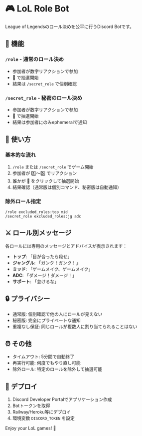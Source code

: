# 🎮 LoL Role Bot

League of Legendsのロール決めを公平に行うDiscord Botです。

## 🌟 機能

### `/role` - 通常のロール決め
- 参加者が数字リアクションで参加
- 🎲 で抽選開始
- 結果は `/secret_role` で個別確認

### `/secret_role` - 秘密のロール決め
- 参加者が数字リアクションで参加  
- 🎲 で抽選開始
- 結果は参加者にのみephemeralで通知

## 🎯 使い方

### 基本的な流れ
1. `/role` または `/secret_role` でゲーム開始
2. 参加者が 1️⃣〜5️⃣ でリアクション
3. 誰かが 🎲 をクリックして抽選開始
4. 結果確認（通常版は個別コマンド、秘密版は自動通知）

### 除外ロール指定
```
/role excluded_roles:top mid
/secret_role excluded_roles:jg adc
```

## ⚔️ ロール別メッセージ

各ロールには専用のメッセージとアドバイスが表示されます：

- **トップ**: 「目が合ったら殺せ」
- **ジャングル**: 「ガンク！ガンク！」  
- **ミッド**: 「ゲームメイク、ゲームメイク」
- **ADC**: 「ダメージ！ダメージ！」
- **サポート**: 「怠けるな」

## 🔒 プライバシー

- 通常版: 個別確認で他の人にロールが見えない
- 秘密版: 完全にプライベートな通知
- 重複なし保証: 同じロールが複数人に割り当てられることはない

## ⏰ その他

- タイムアウト: 5分間で自動終了
- 再実行可能: 何度でもやり直し可能
- 除外ロール: 特定のロールを除外して抽選可能

## 🚀 デプロイ

1. Discord Developer Portalでアプリケーション作成
2. Botトークンを取得
3. Railway/Heroku等にデプロイ
4. 環境変数 `DISCORD_TOKEN` を設定

Enjoy your LoL games! 🎉